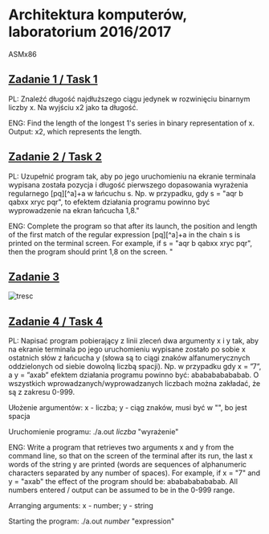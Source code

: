 # Architektura komputerów, laboratorium 2016/2017
ASMx86


## [Zadanie 1 / Task 1](01_longestString.c)
PL: Znaleźć długość najdłuższego ciągu jedynek w rozwinięciu binarnym liczby x. Na wyjściu x2 jako ta długość.

ENG: Find the length of the longest 1's series in binary representation of x. Output: x2, which represents the length.


## [Zadanie 2 / Task 2](02_findingRegularExpression.c)
PL: Uzupełnić program tak, aby po jego uruchomieniu na ekranie terminala wypisana została pozycja i długość pierwszego dopasowania wyrażenia regularnego [pq][^a]+a w łańcuchu s. Np. w przypadku, gdy s = "aqr  b qabxx xryc pqr", to efektem działania programu powinno być wyprowadzenie na ekran łańcucha 1,8."

ENG: Complete the program so that after its launch, the position and length of the first match of the regular expression [pq][^a]+a in the chain s is printed on the terminal screen. For example, if s = "aqr b qabxx xryc pqr", then the program should print 1,8 on the screen. "


## [Zadanie 3](03_recursiveFunction.s)
![tresc](https://i.imgur.com/eAgOV9J.jpg)


## [Zadanie 4 / Task 4](04.s)
PL: Napisać program pobierający z linii zleceń dwa argumenty x i y tak, aby na ekranie terminala po jego uruchomieniu wypisane zostało po sobie x ostatnich słów z łańcucha y (słowa są to ciągi znaków alfanumerycznych oddzielonych od siebie dowolną liczbą spacji). Np. w przypadku gdy x = ”7”, a y = ”axab” efektem działania programu powinno być: ababababababab. O wszystkich wprowadzanych/wyprowadzanych liczbach można zakładać, że są z zakresu 0-999.

Ułożenie argumentów:
x - liczba; y - ciąg znaków, musi być w "", bo jest spacja

Uruchomienie programu:
./a.out *liczba* "wyrażenie"

ENG: Write a program that retrieves two arguments x and y from the command line, so that on the screen of the terminal after its run, the last x words of the string y are printed (words are sequences of alphanumeric characters separated by any number of spaces). For example, if x = "7" and y = "axab" the effect of the program should be: ababababababab. All numbers entered / output can be assumed to be in the 0-999 range.

Arranging arguments:
x - number; y - string

Starting the program:
./a.out *number* "expression"
